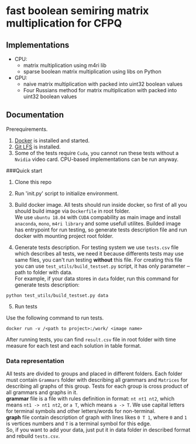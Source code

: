 # fast boolean semiring matrix multiplication for CFPQ

## Implementations

* CPU:
  * matrix multiplication using m4ri lib
  * sparse boolean matrix multiplication using libs on Python
* GPU:
  * naive matrix multiplication with packed into uint32 boolean values
  * Four Russians method for matrix multiplication with packed into uint32 boolean values

## Documentation

Prerequirements.
1. [Docker](https://docs.docker.com/) is installed and started.
2. [Git LFS](https://git-lfs.github.com/) is installed.
3. Some of the tests require `Cuda`, you cannot run these tests without a `Nvidia` video card. CPU-based implementations can be run anyway.

###Quick start

1. Clone this repo

2. Run 'init.py' script to initialize environment.

3. Build docker image.
All tests should run inside docker, so first of all you should build image via `Dockerfile` in root folder.  
We use `ubuntu 18.04` with `CUDA` compability as main image and install `anaconda`, `mono`, `m4ri library` and some usefull utilites. Builded image has entrypoint for run testing, so generate tests description file and run docker with mounting project root folder.  

4. Generate tests description.
For testing system we use `tests.csv` file which describes all tests, we need it because differents tests may use same files, you can't run testing **without** this file. For creating this file you can use `test_utils/build_testset.py` script, it has only parameter ‒ path to folder with data.  
For example, if your data stores in `data` folder, run this command for generate tests description:

```(bash)
python test_utils/build_testset.py data
```

5. Run tests  

Use the following command to run tests.
```(bash)
docker run -v /<path to project>:/work/ <image name>
```

After running tests, you can find `result.csv` file in root folder with time measure for each test and each solution in table format.  



### Data representation  
All tests are divided to groups and placed in different folders. Each folder must contain `Grammars` folder with describing all grammars and `Matrices` for describing all graphs of this group. Tests for each group is cross product of all grammars and graphs in it.  
**grammar** file is a file with rules definition in format: `nt nt1 nt2`, which means `nt1 -> nt1 nt2`, or `a T`, which means `a -> T`. We use capital letters for terminal symbols and other letters/words for non-terminal.  
**graph** file contain description of graph with lines likes `0 T 1`, where `0` and `1` is vertices numbers and `T` is a terminal symbol for this edge.  
So, if you want to add your data, just put it in data folder in described format and rebuild `tests.csv`.
